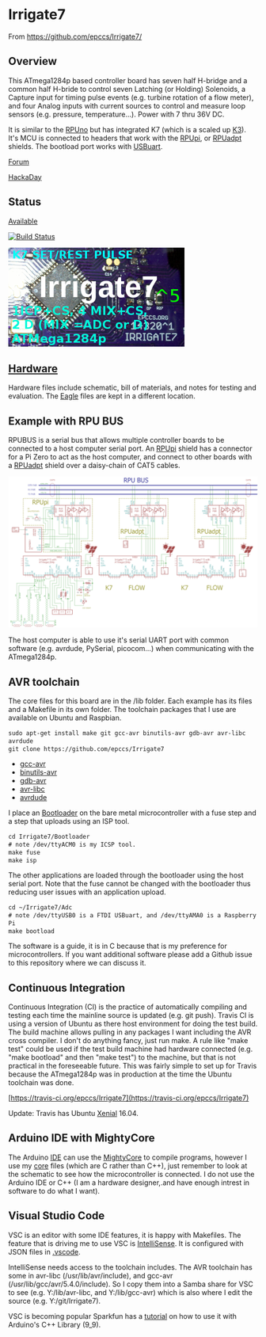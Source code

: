 # Irrigate7 

From <https://github.com/epccs/Irrigate7/>

## Overview

This ATmega1284p based controller board has seven half H-bridge and a common half H-bride to control seven Latching (or Holding) Solenoids, a Capture input for timing pulse events (e.g. turbine rotation of a flow meter), and four Analog inputs with current sources to control and measure loop sensors (e.g. pressure, temperature...). Power with 7 thru 36V DC.

It is similar to the [RPUno] but has integrated K7 (which is a scaled up [K3]). It's MCU is connected to headers that work with the [RPUpi], or [RPUadpt] shields. The bootload port works with [USBuart].

[K3]: https://github.com/epccs/Driver/tree/master/K3
[RPUno]: https://github.com/epccs/RPUno
[RPUpi]: https://github.com/epccs/RPUpi
[RPUadpt]: https://github.com/epccs/RPUadpt
[USBuart]: https://github.com/epccs/Driver/tree/master/USBuart

[Forum](https://rpubus.org/bb/viewforum.php?f=17)

[HackaDay](https://hackaday.io/project/25599-irrigate7-m1284p-board-for-holding-solenoids)

## Status

[Available](https://rpubus.org/Order_Form.html)

[![Build Status](https://travis-ci.org/epccs/Irrigate7.svg?branch=master)](https://travis-ci.org/epccs/Irrigate7)

![Status](./Hardware/status_icon.png "Status")

## [Hardware](./Hardware)

Hardware files include schematic, bill of materials, and notes for testing and evaluation. The [Eagle] files are kept in a different location.

[Eagle]: https://github.com/epccs/Eagle/tree/master/Irrigate7

## Example with RPU BUS 

RPUBUS is a serial bus that allows multiple controller boards to be connected to a host computer serial port. An [RPUpi] shield has a connector for a Pi Zero to act as the host computer, and connect to other boards with a [RPUadpt] shield over a daisy-chain of CAT5 cables. 

![MultiDrop](./Hardware/Documents/MultiDrop.png "RPUno MultiDrop")

The host computer is able to use it's serial UART port with common software (e.g. avrdude, PySerial, picocom...) when communicating with the ATmega1284p. 


## AVR toolchain

The core files for this board are in the /lib folder. Each example has its files and a Makefile in its own folder. The toolchain packages that I use are available on Ubuntu and Raspbian. 

```
sudo apt-get install make git gcc-avr binutils-avr gdb-avr avr-libc avrdude
git clone https://github.com/epccs/Irrigate7
```

* [gcc-avr](https://packages.ubuntu.com/search?keywords=gcc-avr)
* [binutils-avr](https://packages.ubuntu.com/search?keywords=binutils-avr)
* [gdb-avr](https://packages.ubuntu.com/search?keywords=gdb-avr)
* [avr-libc](https://packages.ubuntu.com/search?keywords=avr-libc)
* [avrdude](https://packages.ubuntu.com/search?keywords=avrdude)

I place an [Bootloader] on the bare metal microcontroller with a fuse step and a step that uploads using an ISP tool. 

[Bootloader]: https://github.com/epccs/Irrigate7/tree/master/Bootloader

```
cd Irrigate7/Bootloader
# note /dev/ttyACM0 is my ICSP tool.
make fuse
make isp
```

The other applications are loaded through the bootloader using the host serial port. Note that the fuse cannot be changed with the bootloader thus reducing user issues with an application upload.

```
cd ~/Irrigate7/Adc
# note /dev/ttyUSB0 is a FTDI USBuart, and /dev/ttyAMA0 is a Raspberry Pi
make bootload
```

The software is a guide, it is in C because that is my preference for microcontrollers. If you want additional software please add a Github issue to this repository where we can discuss it. 


## Continuous Integration

Continuous Integration (CI) is the practice of automatically compiling and testing each time the mainline source is updated (e.g. git push). Travis CI is using a version of Ubuntu as there host environment for doing the test build. The build machine allows pulling in any packages I want including the AVR cross compiler. I don't do anything fancy, just run make. A rule like "make test" could be used if the test build machine had hardware connected (e.g. "make bootload" and then "make test") to the machine, but that is not practical in the foreseeable future. This was fairly simple to set up for Travis because the ATmega1284p was in production at the time the Ubuntu toolchain was done.

[https://travis-ci.org/epccs/Irrigate7](https://travis-ci.org/epccs/Irrigate7)

Update: Travis has Ubuntu [Xenial] 16.04.

[Xenial]: https://docs.travis-ci.com/user/reference/xenial/


## Arduino IDE with MightyCore

The Arduino [IDE] can use the [MightyCore] to compile programs, however I use my [core] files (which are C rather than C++), just remember to look at the schematic to see how the microcontroller is connected. I do not use the Arduino IDE or C++ (I am a hardware designer,.and have enough intrest in software to do what I want).

[IDE]: https://www.arduino.cc/
[MightyCore]: https://github.com/mcudude/MightyCore
[core]: https://github.com/epccs/Irrigate7/tree/master/lib


## Visual Studio Code

VSC is an editor with some IDE features, it is happy with Makefiles. The feature that is driving me to use VSC is [IntelliSense]. It is configured with JSON files in [.vscode]. 

[IntelliSense]: https://code.visualstudio.com/docs/editor/intellisense
[.vscode]: https://github.com/epccs/Irrigate7/tree/master/.vscode

IntelliSense needs access to the toolchain includes. The AVR toolchain has some in avr-libc (/usr/lib/avr/include), and gcc-avr (/usr/lib/gcc/avr/5.4.0/include). So I copy them into a Samba share for VSC to see (e.g. Y:/lib/avr-libc, and Y:/lib/gcc-avr) which is also where I edit the source (e.g. Y:/git/Irrigate7).

VSC is becoming popular Sparkfun has a [tutorial] on how to use it with Arduino's C++ Library (9_9).

[tutorial]: https://learn.sparkfun.com/tutorials/efficient-arduino-programming-with-arduino-cli-and-visual-studio-code/all
